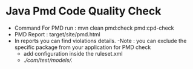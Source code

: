 # Java Pmd Code Quality Check
- Command For PMD run : mvn clean pmd:check pmd:cpd-check
- PMD Report : target/site/pmd.html
- In reports you can find violations details.
    -Note : you can exclude the specific package from your application for PMD check
    - add configuration inside the ruleset.xml
    - <exclude-pattern>.*/com/test/models/.*</exclude-pattern>
